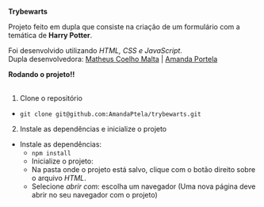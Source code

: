   <strong> Trybewarts </strong><br />

Projeto feito em dupla que consiste na criação de um formulário com a temática de **Harry Potter**.

Foi desenvolvido utilizando _HTML, CSS e JavaScript_.
<br>
Dupla desenvolvedora:
<a href="https://github.com/matheuscoelhomalta" target="_blank">Matheus Coelho Malta</a> |
<a href="https://github.com/AmandaPtela" target="_blank">Amanda Portela</a>

  <summary><strong>Rodando o projeto‼️ </strong></summary><br />
  
  1. Clone o repositório
   - `git clone git@github.com:AmandaPtela/trybewarts.git`
    
  2. Instale as dependências e inicialize o projeto
  - Instale as dependências:
    - `npm install`
    - Inicialize o projeto:
    - Na pasta onde o projeto está salvo, clique com o botão direito sobre o arquivo _HTML_.
    - Selecione _abrir com_: escolha um navegador (Uma nova página deve abrir no seu navegador com o projeto)
  